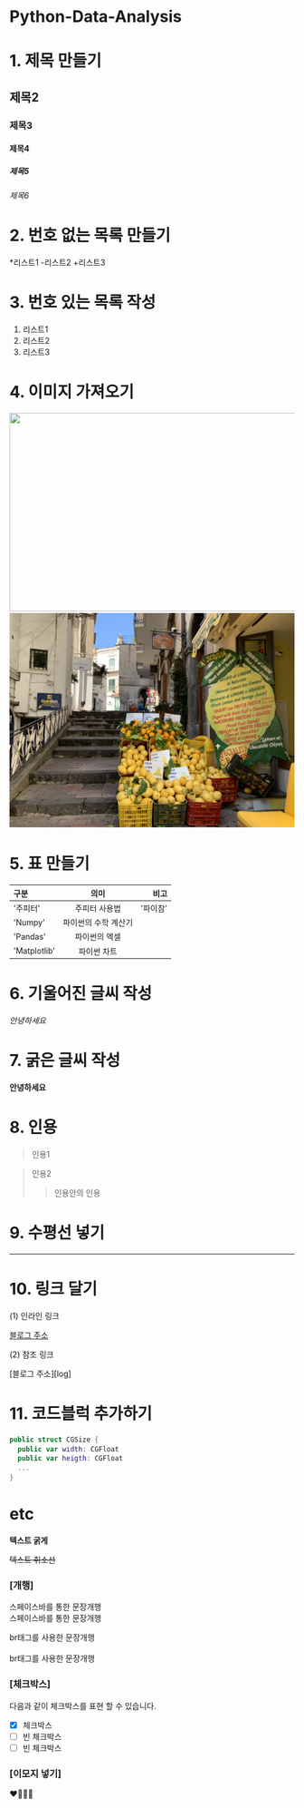 # Python-Data-Analysis

# 1. 제목 만들기
## 제목2
### 제목3
#### 제목4
##### 제목5
###### 제목6

# 2. 번호 없는 목록 만들기
*리스트1
 -리스트2
  +리스트3
    
# 3. 번호 있는 목록 작성
1. 리스트1
2. 리스트2
3. 리스트3 

# 4. 이미지 가져오기
<img src="https://i0.wp.com/junilearning.com/wp-content/uploads/2020/06/python-programming-language.webp?resize=1024%2C1024&ssl=1"  width="600" height="350">
<img src="이탈리아.jpeg" width="700">


# 5. 표 만들기
| 구분 | 의미 | 비고 |
|:---|:---:|---:|
| '주피터' | 주피터 사용법 | '파이참' |
| 'Numpy' | 파이썬의 수학 계산기 |  |
| 'Pandas' | 파이썬의 엑셀 |  |
| 'Matplotlib' | 파이썬 차트 |  |

# 6. 기울어진 글씨 작성
*안녕하세요*

# 7. 굵은 글씨 작성
**안녕하세요**

# 8. 인용
> 인용1

> 인용2
>> 인용안의 인용

# 9. 수평선 넣기

---
  
# 10. 링크 달기
(1) 인라인 링크  

[블로그 주소](https://velog.io/@jys200210/posts)

(2) 참조 링크  

[블로그 주소][log]

[blog]: https://velog.io/@jys200210/posts

# 11. 코드블럭 추가하기

```swift
public struct CGSize {
  public var width: CGFloat
  public var heigth: CGFloat
  ...
}
```

# etc

**텍스트 굵게**  

~~텍스트 취소선~~

### [개행]  

스페이스바를 통한 문장개행  
스페이스바를 통한 문장개행  

br태그를 사용한 문장개행
<br>
<br>
br태그를 사용한 문장개행


### [체크박스]

다음과 같이 체크박스를 표현 할 수 있습니다. 
* [x] 체크박스
* [ ] 빈 체크박스
* [ ] 빈 체크박스

### [이모지 넣기]
❤️💜💙🤍

